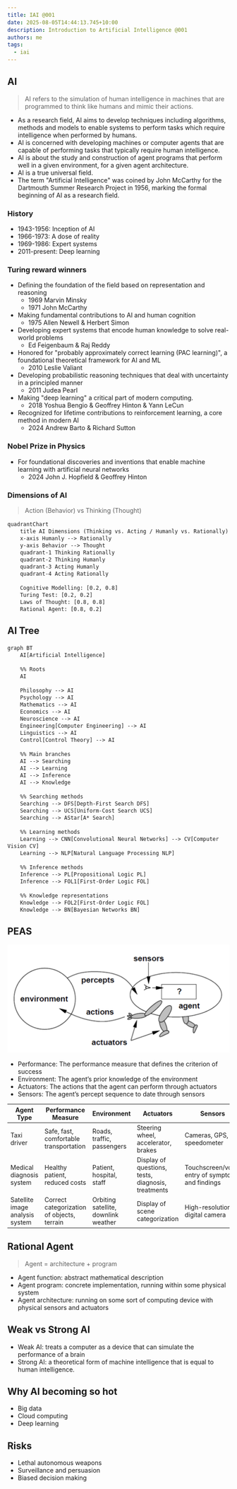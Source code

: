 ```yaml
---
title: IAI @001
date: 2025-08-05T14:44:13.745+10:00
description: Introduction to Artificial Intelligence @001
authors: me
tags:
  - iai
---
```


## AI

> AI refers to the simulation of human intelligence in machines that are programmed to think like humans and mimic their actions.

- As a research field, AI aims to develop techniques including algorithms, methods and models to enable systems to perform tasks which require intelligence when performed by humans.
- AI is concerned with developing machines or computer agents that are capable of performing tasks that typically require human intelligence.
- AI is about the study and construction of agent programs that perform well in a given environment, for a given agent architecture.
- AI is a true universal field.
- The term "Artificial Intelligence" was coined by John McCarthy for the Dartmouth Summer Research Project in 1956, marking the formal beginning of AI as a research field.

### History

- 1943-1956: Inception of AI
- 1966-1973: A dose of reality
- 1969-1986: Expert systems
- 2011-present: Deep learning

### Turing reward winners

- Defining the foundation of the field based on representation and reasoning
  - 1969 Marvin Minsky
  - 1971 John McCarthy
- Making fundamental contributions to AI and human cognition
  - 1975 Allen Newell & Herbert Simon
- Developing expert systems that encode human knowledge to solve real-world problems
  - Ed Feigenbaum & Raj Reddy
- Honored for "probably approximately correct learning (PAC learning)", a foundational theoretical framework for AI and ML
  - 2010 Leslie Valiant
- Developing probabilistic reasoning techniques that deal with uncertainty in a principled manner
  - 2011 Judea Pearl
- Making "deep learning" a critical part of modern computing.
  - 2018 Yoshua Bengio & Geoffrey Hinton & Yann LeCun
- Recognized for lifetime contributions to reinforcement learning, a core method in modern AI
  - 2024 Andrew Barto & Richard Sutton

### Nobel Prize in Physics

- For foundational discoveries and inventions that enable machine learning with artificial neural networks
  - 2024 John J. Hopfield & Geoffrey Hinton

### Dimensions of AI

> Action (Behavior) vs Thinking (Thought)

```mermaid
quadrantChart
    title AI Dimensions (Thinking vs. Acting / Humanly vs. Rationally)
    x-axis Humanly --> Rationally
    y-axis Behavior --> Thought
    quadrant-1 Thinking Rationally
    quadrant-2 Thinking Humanly
    quadrant-3 Acting Humanly
    quadrant-4 Acting Rationally

    Cognitive Modelling: [0.2, 0.8]
    Turing Test: [0.2, 0.2]
    Laws of Thought: [0.8, 0.8]
    Rational Agent: [0.8, 0.2]
```

## AI Tree

```mermaid
graph BT
    AI[Artificial Intelligence]

    %% Roots
    AI

    Philosophy --> AI
    Psychology --> AI
    Mathematics --> AI
    Economics --> AI
    Neuroscience --> AI
    Engineering[Computer Engineering] --> AI
    Linguistics --> AI
    Control[Control Theory] --> AI

    %% Main branches
    AI --> Searching
    AI --> Learning
    AI --> Inference
    AI --> Knowledge

    %% Searching methods
    Searching --> DFS[Depth-First Search DFS]
    Searching --> UCS[Uniform-Cost Search UCS]
    Searching --> AStar[A* Search]

    %% Learning methods
    Learning --> CNN[Convolutional Neural Networks] --> CV[Computer Vision CV]
    Learning --> NLP[Natural Language Processing NLP]

    %% Inference methods
    Inference --> PL[Propositional Logic PL]
    Inference --> FOL1[First-Order Logic FOL]

    %% Knowledge representations
    Knowledge --> FOL2[First-Order Logic FOL]
    Knowledge --> BN[Bayesian Networks BN]
```

## PEAS

![PEAS](./peas.png)

- Performance: The performance measure that defines the criterion of success
- Environment: The agent’s prior knowledge of the environment
- Actuators: The actions that the agent can perform through actuators
- Sensors: The agent’s percept sequence to date through sensors

| Agent Type | Performance Measure | Environment | Actuators | Sensors |
| --- | --- | --- | --- | --- |
| Taxi driver | Safe, fast, comfortable transportation | Roads, traffic, passengers | Steering wheel, accelerator, brakes | Cameras, GPS, speedometer |
| Medical diagnosis system | Healthy patient, reduced costs | Patient, hospital, staff | Display of questions, tests, diagnosis, treatments | Touchscreen/voice entry of symptoms and findings |
| Satellite image analysis system | Correct categorization of objects, terrain | Orbiting satellite, downlink weather | Display of scene categorization | High-resolution digital camera |

## Rational Agent

> Agent = architecture + program

- Agent function: abstract mathematical description
- Agent program: concrete implementation, running within some physical system
- Agent architecture: running on some sort of computing device with physical sensors and actuators

## Weak vs Strong AI

- Weak AI: treats a computer as a device that can simulate the performance of a brain
- Strong AI: a theoretical form of machine intelligence that is equal to human intelligence.

## Why AI becoming so hot

- Big data
- Cloud computing
- Deep learning

## Risks

- Lethal autonomous weapons
- Surveillance and persuasion
- Biased decision making
